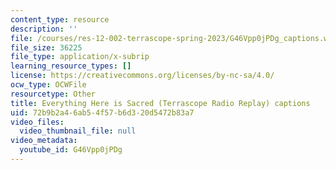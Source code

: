 ```yaml
---
content_type: resource
description: ''
file: /courses/res-12-002-terrascope-spring-2023/G46Vpp0jPDg_captions.webvtt
file_size: 36225
file_type: application/x-subrip
learning_resource_types: []
license: https://creativecommons.org/licenses/by-nc-sa/4.0/
ocw_type: OCWFile
resourcetype: Other
title: Everything Here is Sacred (Terrascope Radio Replay) captions
uid: 72b9b2a4-6ab5-4f57-b6d3-20d5472b83a7
video_files:
  video_thumbnail_file: null
video_metadata:
  youtube_id: G46Vpp0jPDg
---
```

